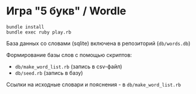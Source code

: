 # Игра "5 букв" / Wordle

```
bundle install
bundle exec ruby play.rb
```

База данных со словами (sqlite) включена в репозиторий (`db/words.db`)

Формирование базы слов с помощью скриптов:
- `db/make_word_list.rb` (запись в csv-файл)
- `db/seed.rb` (запись в базу)

Ссылки на исходные словари и пояснения - в `db/make_word_list.rb`
